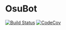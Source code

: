 # OsuBot

[![Build Status](https://travis-ci.org/christopher-dG/OsuBot.jl.svg?branch=master)](https://travis-ci.org/christopher-dG/OsuBot.jl)
[![CodeCov](https://codecov.io/gh/christopher-dG/OsuBot.jl/branch/master/graph/badge.svg)](https://codecov.io/gh/christopher-dG/OsuBot.jl)
